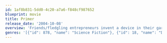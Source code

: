 ```yaml
---
id: 1af8b831-5dd0-4c20-a7a6-f848cf987652
blueprint: movie
title: Primer
release_date: '2004-10-08'
overview: 'Friends/fledgling entrepreneurs invent a device in their garage that reduces the apparent mass of any object placed inside it, but they accidentally discover that it has some highly unexpected capabilities -- ones that could enable them to do and to have seemingly anything they want. Taking advantage of this unique opportunity is the first challenge they face. Dealing with the consequences is the next.'
genres: '[{"id": 878, "name": "Science Fiction"}, {"id": 18, "name": "Drama"}, {"id": 53, "name": "Thriller"}]'
---
```

